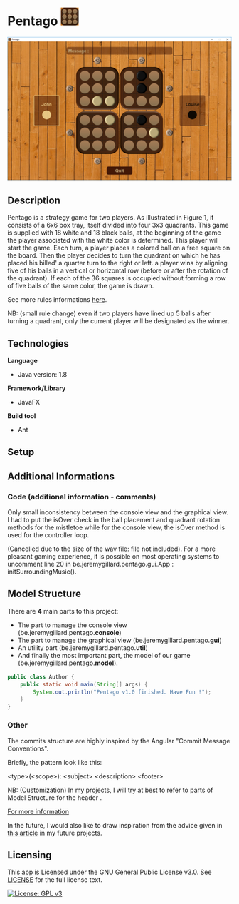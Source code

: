 # Pentago <img src="./media/img/icon.png" width="40" height="40"> 

<img src="./media/img/capture.png" width="900">

## Description

Pentago is a strategy game for two players. As illustrated in Figure 1, it consists of a 6x6 box tray, itself divided into four 3x3 quadrants. This game is supplied with 18 white and 18 black balls, at the beginning of the game the player associated with the white color is determined. This player will start the game. Each turn, a player places a colored ball on a free square on the board. Then the player decides to turn the quadrant on which he has placed his billed' a quarter turn to the right or left. a player wins by aligning five of his balls in a vertical or horizontal row (before or after the rotation of the quadrant). If each of the 36 squares is occupied without forming a row of five balls of the same color, the game is drawn.

See more rules informations [here](PentagoRulesStrategy.pdf).

NB: (small rule change) even if two players have lined up 5 balls after turning a quadrant, only the current player will be designated as the winner.

## Technologies

**Language**
- Java version: 1.8

**Framework/Library**
- JavaFX

**Build tool**
- Ant

## Setup

## Additional Informations

### Code (additional information - comments)

Only small inconsistency between the console view and the graphical view. I had to put the isOver check in the ball placement and quadrant rotation methods for the mistletoe while for the console view, the isOver method is used for the controller loop.

(Cancelled due to the size of the wav file: file not included). For a more pleasant gaming experience, it is possible on most operating systems to uncomment line 20 in be.jeremygillard.pentago.gui.App : initSurroundingMusic().

## Model Structure

There are **4** main parts to this project:
+ The part to manage the console view (be.jeremygillard.pentago.**console**)
+ The part to manage the graphical view (be.jeremygillard.pentago.**gui**)
+ An utility part (be.jeremygillard.pentago.**util**) 
+ And finally the most important part, the model of our game (be.jeremygillard.pentago.**model**).

```java
public class Author {
    public static void main(String[] args) {
        System.out.println("Pentago v1.0 finished. Have Fun !");
    }
}
```

### Other
The commits structure are highly inspired by the Angular "Commit Message Conventions".

Briefly, the pattern look like this:

\<type\>(\<scope\>): \<subject\>
\<description\>
\<footer\>

NB: (Customization) In my projects, I will try at best to refer to parts of Model Structure for the header <scope>.

[For more information](https://gist.github.com/stephenparish/9941e89d80e2bc58a153#file-commit-md)

In the future, I would also like to draw inspiration from the advice given in [this article](https://bulldogjob.com/news/449-how-to-write-a-good-readme-for-your-github-project) in my future projects.

## Licensing

This app is Licensed under the GNU General Public License v3.0. See [LICENSE](LICENSE) for the full license text.

[![License: GPL v3](https://img.shields.io/badge/License-GPLv3-blue.svg)](https://www.gnu.org/licenses/gpl-3.0)

